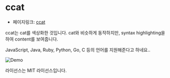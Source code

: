 # ccat
- 페이지링크: [ccat](https://github.com/jingweno/ccat)

ccat는 cat를 색상화한 것입니다. cat와 비슷하게 동작하지만, syntax highlighting을 하여 content를 보여줍니다. 

JavaScript, Java, Ruby, Python, Go, C 등의 언어를 지원해준다고 하네요.. 

![Demo](https://raw.githubusercontent.com/TeamSEGO/github-trend-kr/master/img/014-09.png)

라이선스는 MIT 라이선스입니다. 